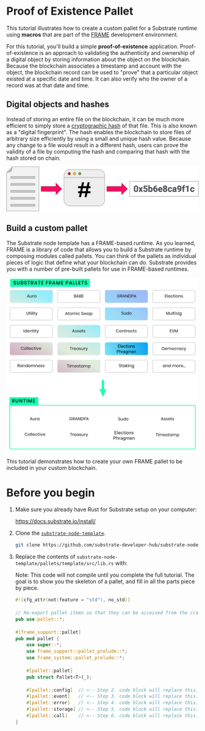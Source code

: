 # Proof of Existence Pallet

This tutorial illustrates how to create a custom pallet for a Substrate
runtime using **macros** that are part of the [FRAME](/reference/frame-macros/) development environment.

For this tutorial, you'll build a simple **proof-of-existence** application. Proof-of-existence is an approach to validating the authenticity and ownership of a digital object by storing information about the object on the blockchain.
Because the blockchain associates a timestamp and account with the object, the blockchain record can be used to "prove" that a particular object existed at a specific date and time.
It can also verify who the owner of a record was at that date and time.

## Digital objects and hashes

Instead of storing an entire file on the blockchain, it can be much more efficient to simply store a [cryptographic hash](https://en.wikipedia.org/wiki/Cryptographic_hash_function) of that file.
This is also known as a "digital fingerprint".
The hash enables the blockchain to store files of arbitrary size efficiently by using a small and unique hash value.
Because any change to a file would result in a different hash, users can prove the validity of a file by computing the hash and comparing that hash with the hash stored on chain.

![File Hash](./assets/file-hash.png)

## Build a custom pallet

The Substrate node template has a FRAME-based runtime.
As you learned, FRAME is a library of code that allows you to build a Substrate runtime by composing modules called pallets.
You can think of the pallets as individual pieces of logic that define what your blockchain can do.
Substrate provides you with a number of pre-built pallets for use in FRAME-based runtimes.

![Runtime composition](./assets/frame-runtime.png)

This tutorial demonstrates how to create your own FRAME pallet to be included in your custom blockchain.

<!-- slide:break -->

# Before you begin

1. Make sure you already have Rust for Substrate setup on your computer:

	https://docs.substrate.io/install/


2. Clone the [`substrate-node-template`](https://github.com/substrate-developer-hub/substrate-node-template).

	```bash
	git clone https://github.com/substrate-developer-hub/substrate-node-template
	```

3. Replace the contents of `substrate-node-template/pallets/template/src/lib.rs` with:

	Note: This code will not compile until you complete the full tutorial. The goal is to show you the skeleton of a pallet, and fill in all the parts piece by piece.

	```rust
	#![cfg_attr(not(feature = "std"), no_std)]

	// Re-export pallet items so that they can be accessed from the crate namespace.
	pub use pallet::*;

	#[frame_support::pallet]
	pub mod pallet {
		use super::*;
		use frame_support::pallet_prelude::*;
		use frame_system::pallet_prelude::*;

		#[pallet::pallet]
		pub struct Pallet<T>(_);

		#[pallet::config]  // <-- Step 2. code block will replace this.
		#[pallet::event]   // <-- Step 3. code block will replace this.
		#[pallet::error]   // <-- Step 4. code block will replace this.
		#[pallet::storage] // <-- Step 5. code block will replace this.
		#[pallet::call]    // <-- Step 6. code block will replace this.
	}
	```

